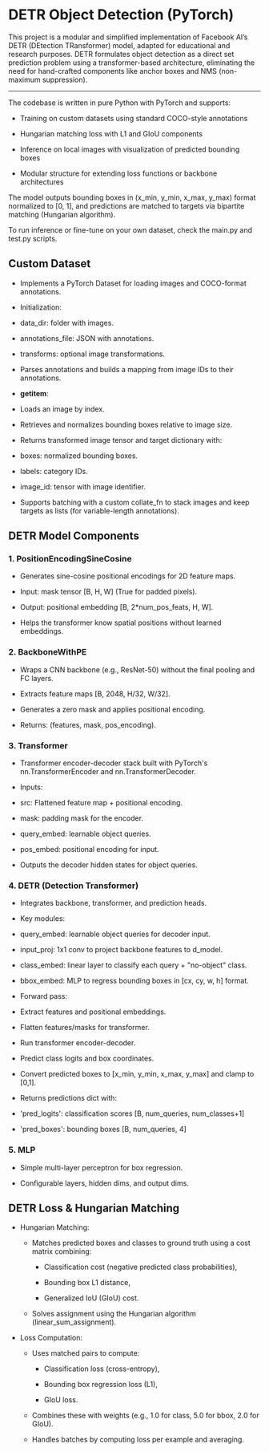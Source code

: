 # DETR Object Detection (PyTorch)
This project is a modular and simplified implementation of Facebook AI’s DETR (DEtection TRansformer) model, adapted for educational and research purposes. DETR formulates object detection as a direct set prediction problem using a transformer-based architecture, eliminating the need for hand-crafted components like anchor boxes and NMS (non-maximum suppression).

-------------------------------------------------------------------------------
The codebase is written in pure Python with PyTorch and supports:
* Training on custom datasets using standard COCO-style annotations

* Hungarian matching loss with L1 and GIoU components

* Inference on local images with visualization of predicted bounding boxes

* Modular structure for extending loss functions or backbone architectures

The model outputs bounding boxes in (x_min, y_min, x_max, y_max) format normalized to [0, 1], and predictions are matched to targets via bipartite matching (Hungarian algorithm).

To run inference or fine-tune on your own dataset, check the main.py and test.py scripts.

## Custom Dataset
* Implements a PyTorch Dataset for loading images and COCO-format annotations.

* Initialization:

 * data_dir: folder with images.
 
 * annotations_file: JSON with annotations.
 
 * transforms: optional image transformations.

* Parses annotations and builds a mapping from image IDs to their annotations.

* __getitem__:

 * Loads an image by index.
 
 * Retrieves and normalizes bounding boxes relative to image size.
 
 * Returns transformed image tensor and target dictionary with:
 
 * boxes: normalized bounding boxes.
 
 * labels: category IDs.
 
 * image_id: tensor with image identifier.

* Supports batching with a custom collate_fn to stack images and keep targets as lists (for variable-length annotations).

## DETR Model Components
### 1. PositionEncodingSineCosine
 * Generates sine-cosine positional encodings for 2D feature maps.
 
 * Input: mask tensor [B, H, W] (True for padded pixels).
 
 * Output: positional embedding [B, 2*num_pos_feats, H, W].
 
 * Helps the transformer know spatial positions without learned embeddings.

### 2. BackboneWithPE
 * Wraps a CNN backbone (e.g., ResNet-50) without the final pooling and FC layers.
 
 * Extracts feature maps [B, 2048, H/32, W/32].
 
 * Generates a zero mask and applies positional encoding.
 
 * Returns: (features, mask, pos_encoding).

### 3. Transformer
 * Transformer encoder-decoder stack built with PyTorch's nn.TransformerEncoder and nn.TransformerDecoder.
 
 * Inputs:
 
  * src: Flattened feature map + positional encoding.
  
  * mask: padding mask for the encoder.
  
  * query_embed: learnable object queries.
  
  * pos_embed: positional encoding for input.
 
 * Outputs the decoder hidden states for object queries.

### 4. DETR (Detection Transformer)
 * Integrates backbone, transformer, and prediction heads.
 
 * Key modules:
 
  * query_embed: learnable object queries for decoder input.
  
  * input_proj: 1x1 conv to project backbone features to d_model.
  
  * class_embed: linear layer to classify each query + "no-object" class.
  
  * bbox_embed: MLP to regress bounding boxes in [cx, cy, w, h] format.
 
 * Forward pass:
 
  * Extract features and positional embeddings.
  
  * Flatten features/masks for transformer.
  
  * Run transformer encoder-decoder.
  
  * Predict class logits and box coordinates.
  
  * Convert predicted boxes to [x_min, y_min, x_max, y_max] and clamp to [0,1].
 
 * Returns predictions dict with:
  
  * 'pred_logits': classification scores [B, num_queries, num_classes+1]
  
  * 'pred_boxes': bounding boxes [B, num_queries, 4]

### 5. MLP
 * Simple multi-layer perceptron for box regression.
 
 * Configurable layers, hidden dims, and output dims.


## DETR Loss & Hungarian Matching
* Hungarian Matching:

  * Matches predicted boxes and classes to ground truth using a cost matrix combining:

    * Classification cost (negative predicted class probabilities),
    
    * Bounding box L1 distance,
    
    * Generalized IoU (GIoU) cost.

  * Solves assignment using the Hungarian algorithm (linear_sum_assignment).

* Loss Computation:

  * Uses matched pairs to compute:

    * Classification loss (cross-entropy),

    * Bounding box regression loss (L1),

    * GIoU loss.

  * Combines these with weights (e.g., 1.0 for class, 5.0 for bbox, 2.0 for GIoU).

  * Handles batches by computing loss per example and averaging.
